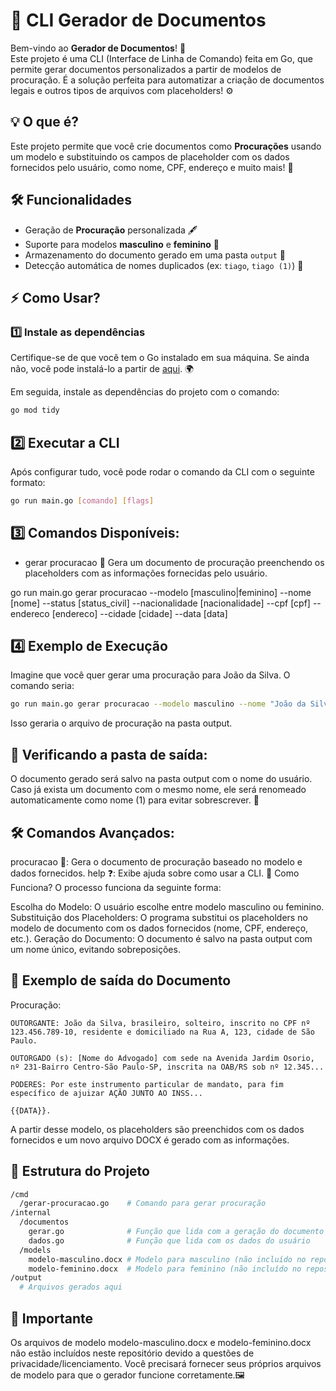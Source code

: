 # 📝 **CLI Gerador de Documentos**

Bem-vindo ao **Gerador de Documentos**! 🚀  
Este projeto é uma CLI (Interface de Linha de Comando) feita em Go, que permite gerar documentos personalizados a partir de modelos de procuração. É a solução perfeita para automatizar a criação de documentos legais e outros tipos de arquivos com placeholders! ⚙️

## 💡 **O que é?**

Este projeto permite que você crie documentos como **Procurações** usando um modelo e substituindo os campos de placeholder com os dados fornecidos pelo usuário, como nome, CPF, endereço e muito mais! 🙌

## 🛠️ **Funcionalidades**

- Geração de **Procuração** personalizada 🖋️
- Suporte para modelos **masculino** e **feminino** 📄
- Armazenamento do documento gerado em uma pasta `output` 📂
- Detecção automática de nomes duplicados (ex: `tiago`, `tiago (1)`) 📑

## ⚡ **Como Usar?**

### 1️⃣ **Instale as dependências**

Certifique-se de que você tem o Go instalado em sua máquina. Se ainda não, você pode instalá-lo a partir de [aqui](https://go.dev/dl/). 🌍

Em seguida, instale as dependências do projeto com o comando:

```bash
go mod tidy 

```

## 2️⃣ Executar a CLI
Após configurar tudo, você pode rodar o comando da CLI com o seguinte formato:

```bash
go run main.go [comando] [flags]
```


## 3️⃣ Comandos Disponíveis:
 - gerar procuracao 🎯
    Gera um documento de procuração preenchendo os placeholders com as informações fornecidas pelo usuário.

go run main.go gerar procuracao --modelo [masculino|feminino] --nome [nome] --status [status_civil] --nacionalidade [nacionalidade] --cpf [cpf] --endereco [endereco] --cidade [cidade] --data [data]

## 4️⃣ Exemplo de Execução
Imagine que você quer gerar uma procuração para João da Silva. O comando seria:

```bash
go run main.go gerar procuracao --modelo masculino --nome "João da Silva" --status solteiro --nacionalidade brasileiro --cpf "123.456.789-10" --endereco "Rua A, 123" --cidade "São Paulo" --data "17/12/2024"
```

Isso geraria o arquivo de procuração na pasta output.

## 🔄 Verificando a pasta de saída:
O documento gerado será salvo na pasta output com o nome do usuário. Caso já exista um documento com o mesmo nome, ele será renomeado automaticamente como nome (1) para evitar sobrescrever. 🚀

## 🛠️ Comandos Avançados:
procuracao 📜: Gera o documento de procuração baseado no modelo e dados fornecidos.
help ❓: Exibe ajuda sobre como usar a CLI.
🔧 Como Funciona?
O processo funciona da seguinte forma:

Escolha do Modelo: O usuário escolhe entre modelo masculino ou feminino.
Substituição dos Placeholders: O programa substitui os placeholders no modelo de documento com os dados fornecidos (nome, CPF, endereço, etc.).
Geração do Documento: O documento é salvo na pasta output com um nome único, evitando sobreposições.

## 🚀 Exemplo de saída do Documento

Procuração:
```vbnet
OUTORGANTE: João da Silva, brasileiro, solteiro, inscrito no CPF nº 123.456.789-10, residente e domiciliado na Rua A, 123, cidade de São Paulo. 

OUTORGADO (s): [Nome do Advogado] com sede na Avenida Jardim Osorio, nº 231-Bairro Centro-São Paulo-SP, inscrita na OAB/RS sob nº 12.345...

PODERES: Por este instrumento particular de mandato, para fim específico de ajuizar AÇÃO JUNTO AO INSS...

{{DATA}}.
```

A partir desse modelo, os placeholders são preenchidos com os dados fornecidos e um novo arquivo DOCX é gerado com as informações.

## 📂 Estrutura do Projeto

```bash
/cmd
  /gerar-procuracao.go    # Comando para gerar procuração
/internal
  /documentos
    gerar.go              # Função que lida com a geração do documento
    dados.go              # Função que lida com os dados do usuário
  /models
    modelo-masculino.docx # Modelo para masculino (não incluído no repositório)
    modelo-feminino.docx  # Modelo para feminino (não incluído no repositório)
/output
  # Arquivos gerados aqui
```


## 📝 Importante
Os arquivos de modelo modelo-masculino.docx e modelo-feminino.docx não estão incluídos neste repositório devido a questões de privacidade/licenciamento.
Você precisará fornecer seus próprios arquivos de modelo para que o gerador funcione corretamente.🖼️




